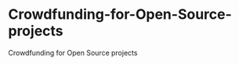 Crowdfunding-for-Open-Source-projects
=====================================

Crowdfunding for Open Source projects